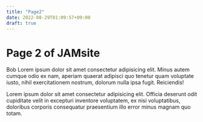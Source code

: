 ```yaml
---
title: "Page2"
date: 2022-08-29T01:09:57+09:00
draft: true
---
```


# Page 2 of JAMsite

Bob Lorem ipsum dolor sit amet consectetur adipisicing elit. Minus autem cumque odio ex nam, aperiam quaerat adipisci quo tenetur quam voluptate iusto, nihil exercitationem nostrum, dolorum nulla ipsa fugit. Reiciendis!

Lorem ipsum dolor sit amet consectetur adipisicing elit. Officia deserunt odit cupiditate velit in excepturi inventore voluptatem, ex nisi voluptatibus, doloribus corporis consequatur praesentium illo error minus magnam quo totam.
